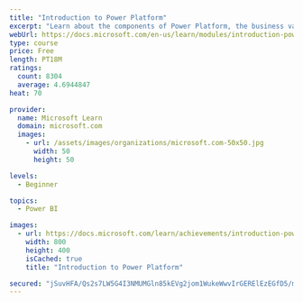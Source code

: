 ```yaml
---
title: "Introduction to Power Platform"
excerpt: "Learn about the components of Power Platform, the business value for customers, and security of the technology."
webUrl: https://docs.microsoft.com/en-us/learn/modules/introduction-power-platform/
type: course
price: Free
length: PT18M
ratings:
  count: 8304
  average: 4.6944847
heat: 70

provider:
  name: Microsoft Learn
  domain: microsoft.com
  images:
    - url: /assets/images/organizations/microsoft.com-50x50.jpg
      width: 50
      height: 50

levels:
  - Beginner

topics:
  - Power BI

images:
  - url: https://docs.microsoft.com/learn/achievements/introduction-power-platform-social.png
    width: 800
    height: 400
    isCached: true
    title: "Introduction to Power Platform"

secured: "jSuvHFA/Qs2s7LW5G4I3NMUMGln85kEVg2jom1WukeWwvIrGERElEzEGfD5/mf8oVf780UxmYSyumn3vCcO96Qg3xNthuQqJZIeA/+HUyCysDle3Ieoi3sw/DHhAIKQ0uPmPh7DLtRV0IHrpN6d5NBy9EZ4yJvqVAHi6hAuG2zy8DSfWGMC60CdF4oMCLGqXgvOuAsxj16uRK714qJ0ms1fO9DqZwhb0JTfr/0Hiy1zcGjBMWf2+OdC5yuteZg0pPJ2dzRfZqT4iqANu842n9WwFSAvMaaHHo5Rwt9JMU57mNaUe17b0EqDRCJb/QyfOx7DRiDM/Zv/kK+gFr5M/ac+dLuxh4kBNc/syFQNW60hx0vc7Q3QfSgeX9ZEcLeDXCBtDesm0Wehb04dcTp0tnV45vGRSCKIiidyMmWYIZL0=;sg0oYMJz7V8jA9GJm33dLg=="
---
```


